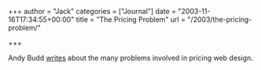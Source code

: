 +++
author = "Jack"
categories = ["Journal"]
date = "2003-11-16T17:34:55+00:00"
title = "The Pricing Problem"
url = "/2003/the-pricing-problem/"

+++

Andy Budd [writes][1] about the many problems involved in pricing web design.

 [1]: http://www.andybudd.com/blog/archives/000106.html "The Pricing Problem"